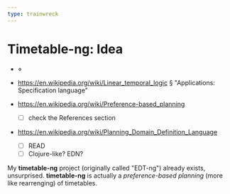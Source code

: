 ```yaml
---
type: trainwreck
---
```


# Timetable-ng: Idea

- &Diamond;

- https://en.wikipedia.org/wiki/Linear_temporal_logic &sect; "Applications: Specification language"

- https://en.wikipedia.org/wiki/Preference-based_planning
    * [ ] check the References section

- https://en.wikipedia.org/wiki/Planning_Domain_Definition_Language
    * [ ] READ
    * [ ] Clojure-like? EDN?

My **timetable-ng** project (originally called "EDT-ng") already exists, unsurprised.
**timetable-ng** is actually a _preference-based planning_ (more like rearrenging) of timetables.
